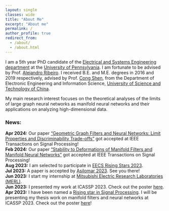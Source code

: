 ```yaml
---
layout: single
classes: wide
title: "About Me"
excerpt: "About me"
permalink: /
author_profile: true
redirect_from: 
  - /about/
  - /about.html
---
```



I am a 5th year PhD candidate of the [Electrical and Systems Engineering department](https://www.ese.upenn.edu/) at the [University of Pennsylvania](https://www.upenn.edu/). I am fortunate to be advised by Prof. [Alejandro Ribeiro](https://alelab.seas.upenn.edu/alejandro-ribeiro/). I received B.E. and M.E. degrees in 2016 and 2019 respectively, advised by Prof. [Cong Shen](https://engineering.virginia.edu/faculty/cong-shen), from the Department of Electronic Engineering and Information Science, [University of Science and Technology of China](https://en.ustc.edu.cn/). <br>

My main research interest focuses on the theoretical analyses of the limits of large graph neural networks as manifold neural networks and their applications on analyzing high-dimensional data.


<h3>News:</h3>

<b>Apr 2024:</b> Our paper [“Geometric Graph Filters and Neural Networks: Limit Properties and Discriminability Trade-offs”](https://arxiv.org/abs/2305.18467) got accepted at IEEE Transactions on Signal Processing! <br>
<b>Feb 2024:</b> Our paper [“Stability to Deformations of Manifold Filters and Manifold Neural Networks”](https://arxiv.org/abs/2106.03725) got accepted at IEEE Transactions on Signal Processing! <br>
<b>Aug 2023:</b> I am selected to participate in [EECS Rising Stars 2023](https://eecsrisingstars2023.cc.gatech.edu/). <br>
<b>Jul 2023:</b> A paper is accepted by [Asilomar 2023](https://www.asilomarsscconf.org/). See you there!<br>
<b>Jun 2023:</b> I start my internship at [Mitsubishi Electric Research Laboratories (MERL)](https://www.merl.com/).<br>
<b>Jun 2023:</b> I presented my work at ICASSP 2023. Check out the poster [here](https://zhiyangw.com/Papers/ICASSP_convolutional_poster.pdf).<br>
<b>Apr 2023:</b> I have been named a [Rising star in Signal Processing](https://2023.ieeeicassp.org/rising-stars-workshop/). I will be presenting my thesis work on manifold filters and neural networks at ICASSP 2023. Check out the poster [here](https://zhiyangw.com/Papers/ICASSP_rising_star_poster.pdf)!<br>


